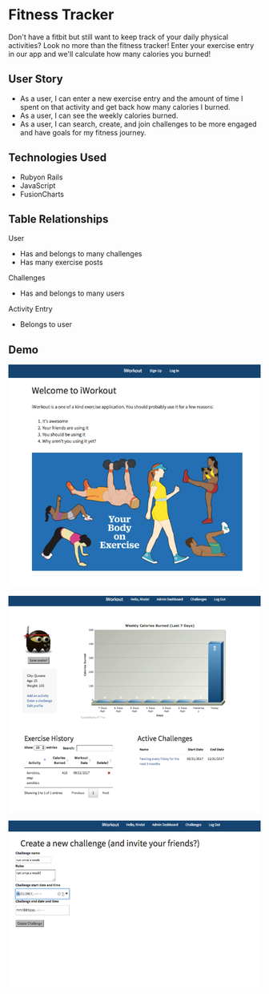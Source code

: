 # Fitness Tracker
Don't have a fitbit but still want to keep track of your daily physical activities? Look no more than the fitness tracker! Enter your exercise entry in our app and we'll calculate how many calories you burned!

##  User Story
  * As a user, I can enter a new exercise entry and the amount of time I spent on that activity and get back how many calories I burned.
  * As a user, I can see the weekly calories burned.
  * As a user, I can search, create, and join challenges to be more engaged and have goals for my fitness journey.

## Technologies Used
  * Rubyon Rails
  * JavaScript
  * FusionCharts

## Table Relationships
User
  * Has and belongs to many challenges
  * Has many exercise posts

Challenges

  * Has and belongs to many users

Activity Entry 
  * Belongs to user

## Demo
  ![Demo1](https://github.com/jsears4585/Fitness-app-module-2/blob/master/public/demo/homepage.png)

  ![Demo2](https://github.com/jsears4585/Fitness-app-module-2/blob/master/public/demo/userProfile.png)

  ![Demo3](https://github.com/jsears4585/Fitness-app-module-2/blob/master/public/demo/createChallenge.png)
